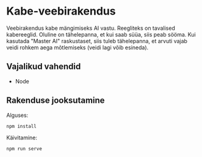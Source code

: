 # Kabe-veebirakendus
Veebirakendus kabe mängimiseks AI vastu. Reegliteks on tavalised kabereeglid. Oluline on tähelepanna, et kui saab süüa, siis peab sööma. Kui kasutada "Master AI" raskustaset, siis tuleb tähelepanna, et arvuti vajab veidi rohkem aega mõtlemiseks (veidi lagi võib esineda). 

## Vajalikud vahendid
* Node

## Rakenduse jooksutamine
Alguses:
```
npm install
```
Käivitamine:
```
npm run serve
```
